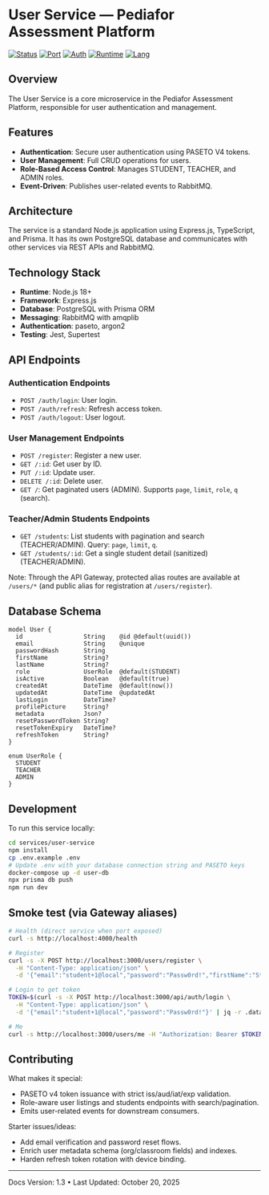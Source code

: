 # User Service — Pediafor Assessment Platform

[![Status](https://img.shields.io/badge/status-production--ready-success)](.)
[![Port](https://img.shields.io/badge/port-4000-blue)](.)
[![Auth](https://img.shields.io/badge/auth-PASETO%20v4-green)](.)
[![Runtime](https://img.shields.io/badge/runtime-Node.js%2018+-brightgreen?logo=nodedotjs)](.)
[![Lang](https://img.shields.io/badge/lang-TypeScript%205.x-blue?logo=typescript)](.)

## Overview

The User Service is a core microservice in the Pediafor Assessment Platform, responsible for user authentication and management.

## Features

- **Authentication**: Secure user authentication using PASETO V4 tokens.
- **User Management**: Full CRUD operations for users.
- **Role-Based Access Control**: Manages STUDENT, TEACHER, and ADMIN roles.
- **Event-Driven**: Publishes user-related events to RabbitMQ.

## Architecture

The service is a standard Node.js application using Express.js, TypeScript, and Prisma. It has its own PostgreSQL database and communicates with other services via REST APIs and RabbitMQ.

## Technology Stack

- **Runtime**: Node.js 18+
- **Framework**: Express.js
- **Database**: PostgreSQL with Prisma ORM
- **Messaging**: RabbitMQ with amqplib
- **Authentication**: paseto, argon2
- **Testing**: Jest, Supertest

## API Endpoints

### Authentication Endpoints

- `POST /auth/login`: User login.
- `POST /auth/refresh`: Refresh access token.
- `POST /auth/logout`: User logout.

### User Management Endpoints

- `POST /register`: Register a new user.
- `GET /:id`: Get user by ID.
- `PUT /:id`: Update user.
- `DELETE /:id`: Delete user.
- `GET /`: Get paginated users (ADMIN). Supports `page`, `limit`, `role`, `q` (search).

### Teacher/Admin Students Endpoints

- `GET /students`: List students with pagination and search (TEACHER/ADMIN). Query: `page`, `limit`, `q`.
- `GET /students/:id`: Get a single student detail (sanitized) (TEACHER/ADMIN).

Note: Through the API Gateway, protected alias routes are available at `/users/*` (and public alias for registration at `/users/register`).

## Database Schema

```prisma
model User {
  id                 String    @id @default(uuid())
  email              String    @unique
  passwordHash       String
  firstName          String?
  lastName           String?
  role               UserRole  @default(STUDENT)
  isActive           Boolean   @default(true)
  createdAt          DateTime  @default(now())
  updatedAt          DateTime  @updatedAt
  lastLogin          DateTime?
  profilePicture     String?
  metadata           Json?
  resetPasswordToken String?
  resetTokenExpiry   DateTime?
  refreshToken       String?
}

enum UserRole {
  STUDENT
  TEACHER
  ADMIN
}
```

## Development

To run this service locally:

```bash
cd services/user-service
npm install
cp .env.example .env
# Update .env with your database connection string and PASETO keys
docker-compose up -d user-db
npx prisma db push
npm run dev
```

## Smoke test (via Gateway aliases)

```bash
# Health (direct service when port exposed)
curl -s http://localhost:4000/health

# Register
curl -s -X POST http://localhost:3000/users/register \
  -H "Content-Type: application/json" \
  -d '{"email":"student+1@local","password":"Passw0rd!","firstName":"Stu","lastName":"Dent"}'

# Login to get token
TOKEN=$(curl -s -X POST http://localhost:3000/api/auth/login \
  -H "Content-Type: application/json" \
  -d '{"email":"student+1@local","password":"Passw0rd!"}' | jq -r .data.accessToken)

# Me
curl -s http://localhost:3000/users/me -H "Authorization: Bearer $TOKEN"
```

## Contributing

What makes it special:
- PASETO v4 token issuance with strict iss/aud/iat/exp validation.
- Role-aware user listings and students endpoints with search/pagination.
- Emits user-related events for downstream consumers.

Starter issues/ideas:
- Add email verification and password reset flows.
- Enrich user metadata schema (org/classroom fields) and indexes.
- Harden refresh token rotation with device binding.

---

Docs Version: 1.3 • Last Updated: October 20, 2025